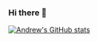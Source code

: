 ### Hi there 👋

<!--
**AndrewMommers/AndrewMommers** is a ✨ _special_ ✨ repository because its `README.md` (this file) appears on your GitHub profile.

Here are some ideas to get you started:

- 🔭 I’m currently working on ...
- 🌱 I’m currently learning ...
- 👯 I’m looking to collaborate on ...
- 🤔 I’m looking for help with ...
- 💬 Ask me about ...
- 📫 How to reach me: ...
- 😄 Pronouns: ...
- ⚡ Fun fact: ...
-->
[![Andrew's GitHub stats](https://github-readme-stats.vercel.app/api?username=AndrewMommers&show_icons=true&theme=tokyonight)](https://github.com/anuraghazra/github-readme-stats)

